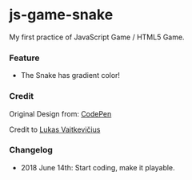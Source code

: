 # js-game-snake
My first practice of JavaScript Game / HTML5 Game.

### Feature
* The Snake has gradient color!

### Credit
Original Design from: [CodePen](https://codepen.io/lukasvait/pen/Evbeo)

Credit to [Lukas Vaitkevičius](https://codepen.io/lukasvait/)

### Changelog
* 2018 June 14th: Start coding, make it playable.

